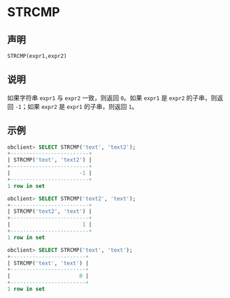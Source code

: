 # STRCMP

## 声明

```sql
STRCMP(expr1,expr2)
```

## 说明

如果字符串 `expr1` 与 `expr2` 一致，则返回 `0`。如果 `expr1` 是 `expr2` 的子串，则返回 `-1`；如果 `expr2` 是 `expr1` 的子串，则返回 `1`。

## 示例

```sql
obclient> SELECT STRCMP('text', 'text2');
+-------------------------+
| STRCMP('text', 'text2') |
+-------------------------+
|                      -1 |
+-------------------------+
1 row in set 

obclient> SELECT STRCMP('text2', 'text');
+-------------------------+
| STRCMP('text2', 'text') |
+-------------------------+
|                       1 |
+-------------------------+
1 row in set 

obclient> SELECT STRCMP('text', 'text');
+------------------------+
| STRCMP('text', 'text') |
+------------------------+
|                      0 |
+------------------------+
1 row in set 
```
